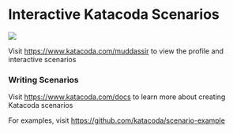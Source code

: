 # Interactive Katacoda Scenarios

[![](http://shields.katacoda.com/katacoda/muddassir/count.svg)](https://www.katacoda.com/muddassir "Get your profile on Katacoda.com")

Visit https://www.katacoda.com/muddassir to view the profile and interactive scenarios

### Writing Scenarios
Visit https://www.katacoda.com/docs to learn more about creating Katacoda scenarios

For examples, visit https://github.com/katacoda/scenario-example
